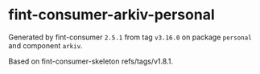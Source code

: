 # fint-consumer-arkiv-personal

Generated by fint-consumer `2.5.1` from tag `v3.16.0` on package `personal` and component `arkiv`.

Based on fint-consumer-skeleton refs/tags/v1.8.1.
